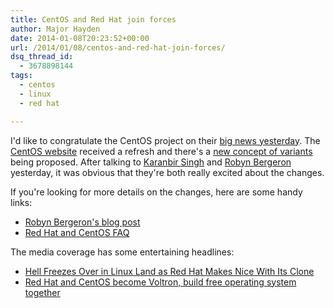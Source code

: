 ```yaml
---
title: CentOS and Red Hat join forces
author: Major Hayden
date: 2014-01-08T20:23:52+00:00
url: /2014/01/08/centos-and-red-hat-join-forces/
dsq_thread_id:
  - 3678898144
tags:
  - centos
  - linux
  - red hat

---
```

I'd like to congratulate the CentOS project on their [big news yesterday][1]. The [CentOS website][2] received a refresh and there's a [new concept of variants][3] being proposed. After talking to [Karanbir Singh][4] and [Robyn Bergeron][5] yesterday, it was obvious that they're both really excited about the changes.

If you're looking for more details on the changes, here are some handy links:

  * [Robyn Bergeron's blog post][6]
  * [Red Hat and CentOS FAQ][7]

The media coverage has some entertaining headlines:

  * [Hell Freezes Over in Linux Land as Red Hat Makes Nice With Its Clone][8]
  * [Red Hat and CentOS become Voltron, build free operating system together][9]

 [1]: http://lists.centos.org/pipermail/centos-announce/2014-January/020100.html
 [2]: https://www.centos.org/
 [3]: https://www.centos.org/variants/
 [4]: http://wiki.centos.org/KaranbirSingh
 [5]: https://fedoraproject.org/wiki/User:Rbergero
 [6]: http://networkedblogs.com/SDdaz
 [7]: http://community.redhat.com/centos-faq/
 [8]: http://www.wired.com/wiredenterprise/2014/01/redhat-centos/
 [9]: http://arstechnica.com/information-technology/2014/01/red-hat-and-centos-become-voltron-build-free-operating-system-together/
